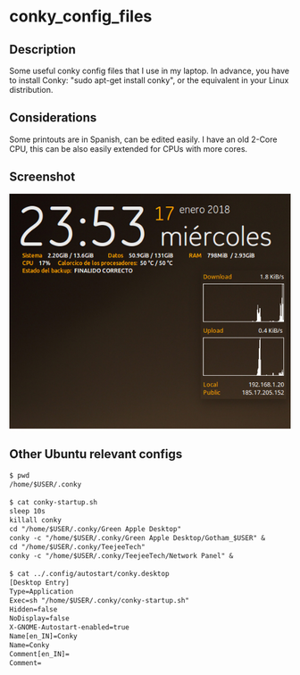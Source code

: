 # conky_config_files
## Description
Some useful conky config files that I use in my laptop.
In advance, you have to install Conky: "sudo apt-get install conky", or the equivalent in your Linux distribution. 
## Considerations
Some printouts are in Spanish, can be edited easily. 
I have an old 2-Core CPU, this can be also easily extended for CPUs with more cores.
## Screenshot
![alt text](https://github.com/amadorpozo/conky_config_files/raw/master/screenshot_conky_pozo.png "Conky screenshot")
## Other Ubuntu relevant configs
```
$ pwd
/home/$USER/.conky

$ cat conky-startup.sh 
sleep 10s
killall conky
cd "/home/$USER/.conky/Green Apple Desktop"
conky -c "/home/$USER/.conky/Green Apple Desktop/Gotham_$USER" &
cd "/home/$USER/.conky/TeejeeTech"
conky -c "/home/$USER/.conky/TeejeeTech/Network Panel" &

$ cat ../.config/autostart/conky.desktop 
[Desktop Entry]
Type=Application
Exec=sh "/home/$USER/.conky/conky-startup.sh"
Hidden=false
NoDisplay=false
X-GNOME-Autostart-enabled=true
Name[en_IN]=Conky
Name=Conky
Comment[en_IN]=
Comment=

```


